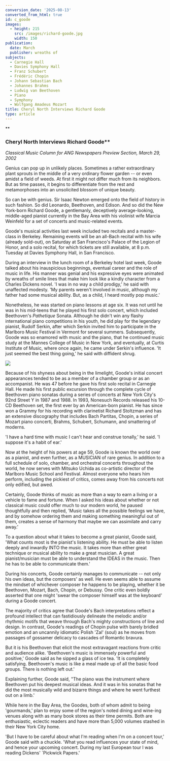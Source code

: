 ```yaml
---
conversion_date: '2025-08-13'
converted_from_html: true
id: c_goode
images:
  - height: 215
    src: /images/richard-goode.jpg
    width: 150
publication:
  date: March
  publisher: wreaths of
subjects:
  - Carnegie Hall
  - Davies Symphony Hall
  - Franz Schubert
  - Frédéric Chopin
  - Johann Sebastian Bach
  - Johannes Brahms
  - Ludwig van Beethoven
  - Piano
  - Symphony
  - Wolfgang Amadeus Mozart
title: Cheryl North Interviews Richard Goode
type: article
---
```


**

### Cheryl North Interviews Richard Goode**

*Classical Music Column for ANG Newspapers Preview Section, March 29, 2002*

Genius can pop up in unlikely places. Sometimes a rather extraordinary plant sprouts in the middle of a very ordinary flower garden -- or even amidst a field of weeds. At first it might not differ much from its neighbors. But as time passes, it begins to differentiate from the rest and metamorphoses into an unsolicited blossom of unique beauty.

So can be with genius. Sir Isaac Newton emerged onto the field of history in such fashion. So did Leonardo, Beethoven, and Edison. And so did the New York-born Richard Goode, a gentlemanly, deceptively average-looking, middle-aged pianist currently in the Bay Area with his violinist wife Marcia Weinfeld for a set of concerts and music-related events.

Goode's musical activities last week included two recitals and a master-class in Berkeley. Remaining events will be an all-Bach recital with his wife (already sold-out), on Saturday at San Francisco's Palace of the Legion of Honor, and a solo recital, for which tickets are still available, at 8 p.m. Tuesday at Davies Symphony Hall, in San Francisco.

During an interview in the lunch room of a Berkeley hotel last week, Goode talked about his inauspicious beginnings, eventual career and the role of music in life. His manner was genial and his expressive eyes were animated by wreaths of smile lines that make him look like a kindly character from a Charles Dickens novel.
'I was in no way a child prodigy,' he said with unaffected modesty. 'My parents weren't involved in music, although my father had some musical ability. But, as a child, I heard mostly pop music.'

Nonetheless, he was started on piano lessons at age six. It was not until he was in his mid-teens that he played his first solo concert, which included Beethoven's *Pathetique* Sonata. Although he didn't win any flashy international piano competitions in his youth, he did play for the legendary pianist, Rudolf Serkin, after which Serkin invited him to participate in the Marlboro Music Festival in Vermont for several summers. Subsequently, Goode was so enamored with music and the piano, that he continued music study at the Mannes College of Music in New York, and eventually, at Curtis Institute of Music, where once again, he came under Serkin's influence.
'It just seemed the best thing going,' he said with diffident shrug.

![](/images/richard-goode.jpg)

Because of his shyness about being in the limelight, Goode's initial concert appearances tended to be as a member of a chamber group or as an accompanist. He was 47 before he gave his first solo recital in Carnegie Hall. He made his first public excursion through the complete cycle of Beethoven piano sonatas during a series of concerts at New York City's 92nd Street Y in 1987 and 1988. In 1993, Nonesuch Records released his 10-CD Beethoven set, the first ever by an American-born pianist. He has since won a Grammy for his recording with clarinetist Richard Stoltzman and has an extensive discography that includes Bach Partitas, Chopin, a series of Mozart piano concerti, Brahms, Schubert, Schumann, and smattering of moderns.

 'I have a hard time with music I can't hear and construe tonally,' he said. 'I suppose it's a habit of ear.'

 Now at the height of his powers at age 59, Goode is known the world over as a pianist, and even further, as a MUSICIAN of rare genius. In addition to a full schedule of solo, chamber, and orchestral concerts throughout the world, he now serves with Mitsuko Uchida as co-artistic director of the Marlboro Music School and Festival. Almost everyone who hears him perform, including the pickiest of critics, comes away from his concerts not only edified, but awed.

 Certainly, Goode thinks of music as more than a way to earn a living or a vehicle to fame and fortune. When I asked his ideas about whether or not classical music could offer much to our modern world, he paused thoughtfully and then replied, 'Music takes all the possible feelings we have, and by somehow ordering them and making something meaningful out of them, creates a sense of harmony that maybe we can assimilate and carry away.'

 To a question about what it takes to become a great pianist, Goode said, 'What counts most is the pianist's listening ability. He must be able to listen deeply and inwardly INTO the music. It takes more than either great technique or musical ability to make a great musician. A great pianist/musician must be able to understand the IDEAS in the music. Then he has to be able to communicate them.'

 During his concerts, Goode certainly manages to communicate -- not only his own ideas, but the composers' as well. He even seems able to assume the mindset of whichever composer he happens to be playing, whether it be Beethoven, Mozart, Bach, Chopin, or Debussy. One critic even boldly asserted that one might 'swear the composer himself was at the keyboard' during a Goode concert.

 The majority of critics agree that Goode's Bach interpretations reflect a profound intellect that can fastidiously delineate the melodic and/or rhythmic motifs that weave through Bach's mighty constructions of line and design. In contrast, Goode's readings of Chopin pulse with barely bridled emotion and an uncannily idiomatic Polish 'Zal' (soul) as he moves from passages of gossamer delicacy to cascades of Romantic bravura.

 But it is his Beethoven that elicit the most extravagant reactions from critic and audience alike.
 'Beethoven's music is immensely powerful and positive,' Goode said as he sipped a glass of ice tea. 'It is completely satisfying. Beethoven's music is like a meal made up of all the basic food groups. There is nothing left out.'

 Explaining further, Goode said, "The piano was the instrument where Beethoven put his deepest musical ideas. And it was in his sonatas that he did the most musically wild and bizarre things and where he went furthest out on a limb.'

 While here in the Bay Area, the Goodes, both of whom admit to being 'gourmands,' plan to enjoy some of the region's noted dining and wine-ing venues along with as many book stores as their time permits. Both are enthusiastic, eclectic readers and have more than 5,000 volumes stashed in their New York City home.

 'But I have to be careful about what I'm reading when I'm on a concert tour,' Goode said with a chuckle. 'What you read influences your state of mind, and hence your upcoming concert. During my last European tour I was reading Dickens' `Pickwick Papers.'



